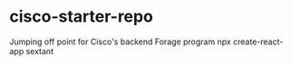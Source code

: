 # cisco-starter-repo
Jumping off point for Cisco's backend Forage program
npx create-react-app sextant
